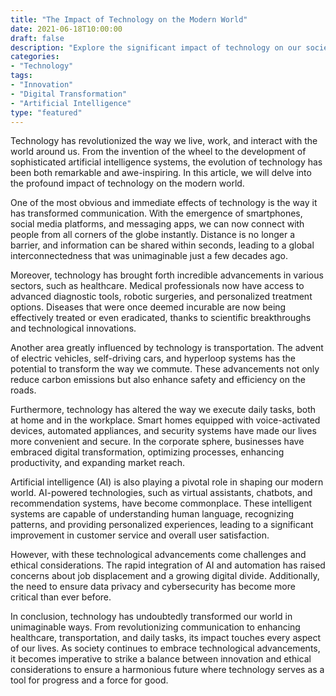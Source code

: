 ```yaml
---
title: "The Impact of Technology on the Modern World"
date: 2021-06-18T10:00:00
draft: false
description: "Explore the significant impact of technology on our society and daily lives."
categories:
- "Technology"
tags:
- "Innovation"
- "Digital Transformation"
- "Artificial Intelligence"
type: "featured"
---
```


Technology has revolutionized the way we live, work, and interact with the world around us. From the invention of the wheel to the development of sophisticated artificial intelligence systems, the evolution of technology has been both remarkable and awe-inspiring. In this article, we will delve into the profound impact of technology on the modern world.

One of the most obvious and immediate effects of technology is the way it has transformed communication. With the emergence of smartphones, social media platforms, and messaging apps, we can now connect with people from all corners of the globe instantly. Distance is no longer a barrier, and information can be shared within seconds, leading to a global interconnectedness that was unimaginable just a few decades ago.

Moreover, technology has brought forth incredible advancements in various sectors, such as healthcare. Medical professionals now have access to advanced diagnostic tools, robotic surgeries, and personalized treatment options. Diseases that were once deemed incurable are now being effectively treated or even eradicated, thanks to scientific breakthroughs and technological innovations.

Another area greatly influenced by technology is transportation. The advent of electric vehicles, self-driving cars, and hyperloop systems has the potential to transform the way we commute. These advancements not only reduce carbon emissions but also enhance safety and efficiency on the roads.

Furthermore, technology has altered the way we execute daily tasks, both at home and in the workplace. Smart homes equipped with voice-activated devices, automated appliances, and security systems have made our lives more convenient and secure. In the corporate sphere, businesses have embraced digital transformation, optimizing processes, enhancing productivity, and expanding market reach.

Artificial intelligence (AI) is also playing a pivotal role in shaping our modern world. AI-powered technologies, such as virtual assistants, chatbots, and recommendation systems, have become commonplace. These intelligent systems are capable of understanding human language, recognizing patterns, and providing personalized experiences, leading to a significant improvement in customer service and overall user satisfaction.

However, with these technological advancements come challenges and ethical considerations. The rapid integration of AI and automation has raised concerns about job displacement and a growing digital divide. Additionally, the need to ensure data privacy and cybersecurity has become more critical than ever before.

In conclusion, technology has undoubtedly transformed our world in unimaginable ways. From revolutionizing communication to enhancing healthcare, transportation, and daily tasks, its impact touches every aspect of our lives. As society continues to embrace technological advancements, it becomes imperative to strike a balance between innovation and ethical considerations to ensure a harmonious future where technology serves as a tool for progress and a force for good.

